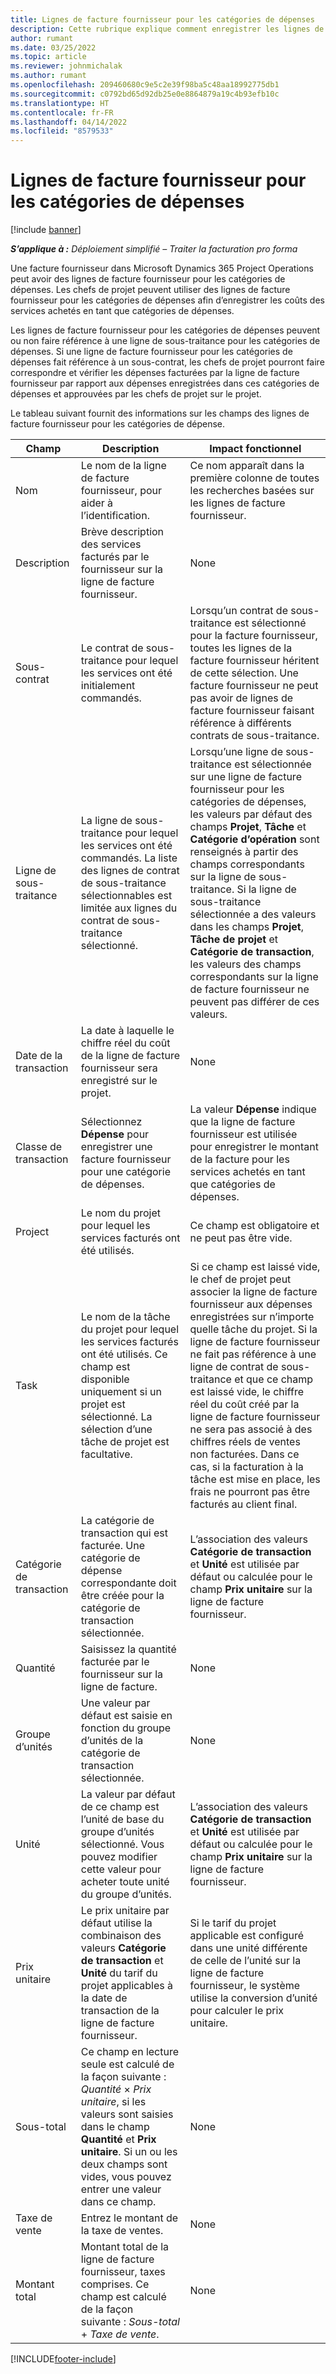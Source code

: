 ```yaml
---
title: Lignes de facture fournisseur pour les catégories de dépenses
description: Cette rubrique explique comment enregistrer les lignes de facture fournisseur pour les catégories de dépenses.
author: rumant
ms.date: 03/25/2022
ms.topic: article
ms.reviewer: johnmichalak
ms.author: rumant
ms.openlocfilehash: 209460680c9e5c2e39f98ba5c48aa18992775db1
ms.sourcegitcommit: c0792bd65d92db25e0e8864879a19c4b93efb10c
ms.translationtype: HT
ms.contentlocale: fr-FR
ms.lasthandoff: 04/14/2022
ms.locfileid: "8579533"
---
```

# <a name="vendor-invoice-lines-for-expense-categories"></a>Lignes de facture fournisseur pour les catégories de dépenses

[!include [banner](../../includes/dataverse-preview.md)]

_**S’applique à :** Déploiement simplifié – Traiter la facturation pro forma_

Une facture fournisseur dans Microsoft Dynamics 365 Project Operations peut avoir des lignes de facture fournisseur pour les catégories de dépenses. Les chefs de projet peuvent utiliser des lignes de facture fournisseur pour les catégories de dépenses afin d’enregistrer les coûts des services achetés en tant que catégories de dépenses.

Les lignes de facture fournisseur pour les catégories de dépenses peuvent ou non faire référence à une ligne de sous-traitance pour les catégories de dépenses. Si une ligne de facture fournisseur pour les catégories de dépenses fait référence à un sous-contrat, les chefs de projet pourront faire correspondre et vérifier les dépenses facturées par la ligne de facture fournisseur par rapport aux dépenses enregistrées dans ces catégories de dépenses et approuvées par les chefs de projet sur le projet.

Le tableau suivant fournit des informations sur les champs des lignes de facture fournisseur pour les catégories de dépense.

| Champ | Description | Impact fonctionnel |
| --- | --- | --- |
| Nom  | Le nom de la ligne de facture fournisseur, pour aider à l’identification. | Ce nom apparaît dans la première colonne de toutes les recherches basées sur les lignes de facture fournisseur. |
| Description | Brève description des services facturés par le fournisseur sur la ligne de facture fournisseur. | None |
| Sous-contrat | Le contrat de sous-traitance pour lequel les services ont été initialement commandés. | Lorsqu’un contrat de sous-traitance est sélectionné pour la facture fournisseur, toutes les lignes de la facture fournisseur héritent de cette sélection. Une facture fournisseur ne peut pas avoir de lignes de facture fournisseur faisant référence à différents contrats de sous-traitance. |
| Ligne de sous-traitance | La ligne de sous-traitance pour lequel les services ont été commandés. La liste des lignes de contrat de sous-traitance sélectionnables est limitée aux lignes du contrat de sous-traitance sélectionné. | Lorsqu’une ligne de sous-traitance est sélectionnée sur une ligne de facture fournisseur pour les catégories de dépenses, les valeurs par défaut des champs **Projet**, **Tâche** et **Catégorie d’opération** sont renseignés à partir des champs correspondants sur la ligne de sous-traitance. Si la ligne de sous-traitance sélectionnée a des valeurs dans les champs **Projet**, **Tâche de projet** et **Catégorie de transaction**, les valeurs des champs correspondants sur la ligne de facture fournisseur ne peuvent pas différer de ces valeurs. |
| Date de la transaction | La date à laquelle le chiffre réel du coût de la ligne de facture fournisseur sera enregistré sur le projet. |None |
| Classe de transaction | Sélectionnez **Dépense** pour enregistrer une facture fournisseur pour une catégorie de dépenses. | La valeur **Dépense** indique que la ligne de facture fournisseur est utilisée pour enregistrer le montant de la facture pour les services achetés en tant que catégories de dépenses. |
| Project | Le nom du projet pour lequel les services facturés ont été utilisés. | Ce champ est obligatoire et ne peut pas être vide. |
| Task | Le nom de la tâche du projet pour lequel les services facturés ont été utilisés. Ce champ est disponible uniquement si un projet est sélectionné. La sélection d’une tâche de projet est facultative. | Si ce champ est laissé vide, le chef de projet peut associer la ligne de facture fournisseur aux dépenses enregistrées sur n’importe quelle tâche du projet. Si la ligne de facture fournisseur ne fait pas référence à une ligne de contrat de sous-traitance et que ce champ est laissé vide, le chiffre réel du coût créé par la ligne de facture fournisseur ne sera pas associé à des chiffres réels de ventes non facturées. Dans ce cas, si la facturation à la tâche est mise en place, les frais ne pourront pas être facturés au client final. |
| Catégorie de transaction | La catégorie de transaction qui est facturée. Une catégorie de dépense correspondante doit être créée pour la catégorie de transaction sélectionnée. | L’association des valeurs **Catégorie de transaction** et **Unité** est utilisée par défaut ou calculée pour le champ **Prix unitaire** sur la ligne de facture fournisseur. |
| Quantité | Saisissez la quantité facturée par le fournisseur sur la ligne de facture. |None|
| Groupe d’unités | Une valeur par défaut est saisie en fonction du groupe d’unités de la catégorie de transaction sélectionnée. | None |
| Unité | La valeur par défaut de ce champ est l’unité de base du groupe d’unités sélectionné. Vous pouvez modifier cette valeur pour acheter toute unité du groupe d’unités. | L’association des valeurs **Catégorie de transaction** et **Unité** est utilisée par défaut ou calculée pour le champ **Prix unitaire** sur la ligne de facture fournisseur. |
| Prix unitaire | Le prix unitaire par défaut utilise la combinaison des valeurs **Catégorie de transaction** et **Unité** du tarif du projet applicables à la date de transaction de la ligne de facture fournisseur. | Si le tarif du projet applicable est configuré dans une unité différente de celle de l’unité sur la ligne de facture fournisseur, le système utilise la conversion d’unité pour calculer le prix unitaire. |
| Sous-total | Ce champ en lecture seule est calculé de la façon suivante : *Quantité* &times; *Prix unitaire*, si les valeurs sont saisies dans le champ **Quantité** et **Prix unitaire**. Si un ou les deux champs sont vides, vous pouvez entrer une valeur dans ce champ.| None |
| Taxe de vente | Entrez le montant de la taxe de ventes. | None |
| Montant total | Montant total de la ligne de facture fournisseur, taxes comprises. Ce champ est calculé de la façon suivante : *Sous-total* + *Taxe de vente*. | None |

[!INCLUDE[footer-include](../../includes/footer-banner.md)]
